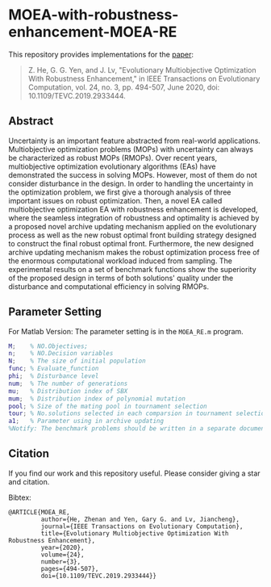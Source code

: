 # MOEA-with-robustness-enhancement-MOEA-RE

This repository provides implementations for the [paper](https://ieeexplore.ieee.org/document/8789665):

> Z. He, G. G. Yen, and J. Lv, "Evolutionary Multiobjective Optimization With Robustness Enhancement," in IEEE Transactions on Evolutionary Computation, vol. 24, no. 3, pp. 494-507, June 2020, doi: 10.1109/TEVC.2019.2933444.

## Abstract

Uncertainty is an important feature abstracted from real-world applications. Multiobjective optimization problems (MOPs) with uncertainty can always be characterized as robust MOPs (RMOPs). Over recent years, multiobjective optimization evolutionary algorithms (EAs) have demonstrated the success in solving MOPs. However, most of them do not consider disturbance in the design. In order to handling the uncertainty in the optimization problem, we first give a thorough analysis of three important issues on robust optimization. Then, a novel EA called multiobjective optimization EA with robustness enhancement is developed, where the seamless integration of robustness and optimality is achieved by a proposed novel archive updating mechanism applied on the evolutionary process as well as the new robust optimal front building strategy designed to construct the final robust optimal front. Furthermore, the new designed archive updating mechanism makes the robust optimization process free of the enormous computational workload induced from sampling. The experimental results on a set of benchmark functions show the superiority of the proposed design in terms of both solutions' quality under the disturbance and computational efficiency in solving RMOPs.

## Parameter Setting

For Matlab Version: The parameter setting is in the `MOEA_RE.m` program.

```matlab
M;    % NO.Objectives;
n;    % NO.Decision variables
N;    % The size of initial population
func; % Evaluate_function    
phi;  % Disturbance level 
num;  % The number of generations
mu;   % Distribution index of SBX  
mum;  % Distribution index of polynomial mutation
pool; % Size of the mating pool in tournament selection
tour; % No.solutions selected in each comparsion in tournament selection
a1;   % Parameter using in archive updating
%Notify: The benchmark problems should be written in a separate document.
```

## Citation

If you find our work and this repository useful. Please consider giving a star and citation.

Bibtex:

```
@ARTICLE{MOEA_RE,
		 author={He, Zhenan and Yen, Gary G. and Lv, Jiancheng},
		 journal={IEEE Transactions on Evolutionary Computation},
		 title={Evolutionary Multiobjective Optimization With Robustness Enhancement},
		 year={2020},
		 volume={24},
		 number={3},
		 pages={494-507},
		 doi={10.1109/TEVC.2019.2933444}}
```

